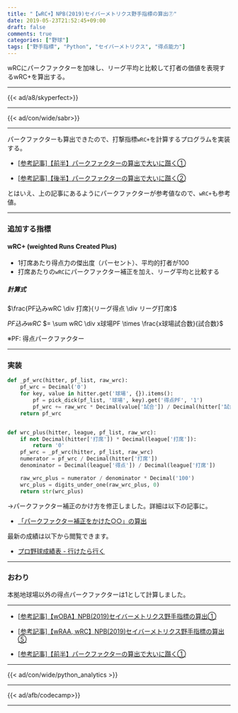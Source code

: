 ```yaml
---
title: "【wRC+】NPB(2019)セイバーメトリクス野手指標の算出⑦"
date: 2019-05-23T21:52:45+09:00
draft: false
comments: true
categories: ["野球"]
tags: ["野手指標", "Python", "セイバーメトリクス", "得点能力"]
---
```


wRCにパークファクターを加味し、リーグ平均と比較して打者の価値を表現するwRC+を算出する。

<!--more-->

---

{{< ad/a8/skyperfect>}}

---

{{< ad/con/wide/sabr>}}

---

パークファクターも算出できたので、打撃指標`wRC+`を計算するプログラムを実装する。

- [[参考記事]【前半】パークファクターの算出で大いに躓く①](https://www.ted027.com/post/sabr-parkfactor-1)

- [[参考記事]【後半】パークファクターの算出で大いに躓く②](https://www.ted027.com/post/sabr-parkfactor-2)

とはいえ、上の記事にあるようにパークファクターが参考値なので、`wRC+`も参考値。

---

### 追加する指標

#### wRC+ (weighted Runs Created Plus)

- 1打席あたり得点力の傑出度（パーセント）、平均的打者が100
- 打席あたりの`wRC`にパークファクター補正を加え、リーグ平均と比較する

##### 計算式

$\frac{PF込みwRC \div 打席}{リーグ得点 \div リーグ打席}$

$PF込みwRC$
$= \sum wRC \div x球場PF \times \frac{x球場試合数}{試合数}$

※PF: 得点パークファクター

---

### 実装

```py
def _pf_wrc(hitter, pf_list, raw_wrc):
    pf_wrc = Decimal('0')
    for key, value in hitter.get('球場', {}).items():
        pf = pick_dick(pf_list, '球場', key).get('得点PF', '1')
        pf_wrc += raw_wrc * Decimal(value['試合']) / Decimal(hitter['試合']) / Decimal(pf)
    return pf_wrc


def wrc_plus(hitter, league, pf_list, raw_wrc):
    if not Decimal(hitter['打席']) * Decimal(league['打席']):
        return '0'
    pf_wrc = _pf_wrc(hitter, pf_list, raw_wrc)
    numerator = pf_wrc / Decimal(hitter['打席'])
    denominator = Decimal(league['得点']) / Decimal(league['打席'])

    raw_wrc_plus = numerator / denominator * Decimal('100')
    wrc_plus = digits_under_one(raw_wrc_plus, 0)
    return str(wrc_plus)
```

→パークファクター補正のかけ方を修正しました。詳細は以下の記事に。

- [「パークファクター補正をかけた○○」の算出](https://www.ted027.com/post/ssabr-parkfactor-correct)

最新の成績は以下から閲覧できます。

- [プロ野球成績表 - 行けたら行く](https://www.ted027.com/records/)

---

### おわり

本拠地球場以外の得点パークファクターは1として計算しました。

---

- [[参考記事]【wOBA】NPB(2019)セイバーメトリクス野手指標の算出①](https://www.ted027.com/post/sabr-hit-woba)

- [[参考記事]【wRAA, wRC】NPB(2019)セイバーメトリクス野手指標の算出⑤](https://www.ted027.com/post/sabr-hit-wraa)

- [[参考記事]【前半】パークファクターの算出で大いに躓く①](https://www.ted027.com/post/sabr-parkfactor-1)

---

{{< ad/con/wide/python_analytics >}}

---

{{< ad/afb/codecamp>}}

---
